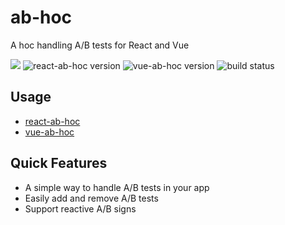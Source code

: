 # ab-hoc

A hoc handling A/B tests for React and Vue

<img src="https://deno.bundlejs.com/badge?q=@tanstack/react-query&config={%22esbuild%22:{%22external%22:[%22react%22,%22react-dom%22]}}&badge=detailed
" />
<img src="https://img.shields.io/npm/v/react-ab-hoc?label=react-ab-hoc" alt="react-ab-hoc version" />
<img src="https://img.shields.io/npm/v/vue-ab-hoc?label=vue-ab-hoc" alt="vue-ab-hoc version" />
<img src="https://github.com/AuSjukwa/ab-hoc/actions/workflows/ci.yml/badge.svg?branch=main" alt="build status" />

## Usage

- [react-ab-hoc](./packages/react-ab-hoc/README.md)
- [vue-ab-hoc](./packages/vue-ab-hoc/README.md)

## Quick Features

-   A simple way to handle A/B tests in your app
-   Easily add and remove A/B tests
-   Support reactive A/B signs
